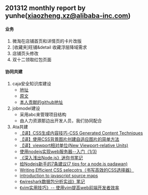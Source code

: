 201312 monthly report by yunhe(xiaozheng.xz@alibaba-inc.com)
---
#### 业务
1.	微淘在店铺首页和详情页的卡片改版
2.	[收藏夹]旺铺&detail 收藏浮层降域需求
3.	店铺页头修改
4.	双十二领取红包页面

#### 协同共建
1.	caja安全知识库建设
	*   [地址](http://lorrylockie.github.io/knowledge/index.html)
	*   [原文](https://code.google.com/p/google-caja/)
	*   [本人贡献的github地址](http://github.com/leoshawn/caja)
2.	jobmodel建设
	+   采用abc来管理项目结构
	+   由人力资源那边出开发人员，我们协同配合
3.	Ata共建
	+ 	[【译】CSS生成内容技巧-CSS Generated Content Techniques](http://www.atatech.org/article/detail/12631/)
	+ 	[【译】使用CSS背景图片创建自适应图片的简单方法](http://www.atatech.org/article/detail/12630/)
	+ 	[【译】viewport相对单位(New Viewport-relative Units)](http://www.atatech.org/article/detail/12463/)
	+ 	[使用nodejs实现web服务器--入门（1/3)](http://www.atatech.org/article/detail/12400/)
	+ 	[《深入浅出Node.js》迷你书笔记](http://www.atatech.org/article/detail/12372/)
	+ 	[给Nodejs新手的7条建议(7 tips for a node.js padawan)](http://www.atatech.org/article/detail/12347/)
	+ 	[Writing Efficient CSS selecotrs（书写高效的CSS选择器）](http://www.atatech.org/article/detail/12309/)
	+ 	[introduction to javascript source maps](http://www.atatech.org/article/detail/12274/)
	+ 	[《wireshark数据包分析实战》笔记](http://www.atatech.org/article/detail/12144/)
	+ 	[《vim实用技巧》-- 使用vim提高web前端开发者效率](http://www.atatech.org/article/detail/12098/)

